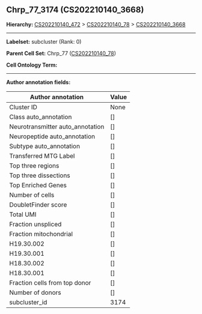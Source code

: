 ## Chrp_77_3174 (CS202210140_3668)
<b>Hierarchy: </b>
[CS202210140_472](https://purl.brain-bican.org/taxonomy/CS202210140#CS202210140_472) >
[CS202210140_78](https://purl.brain-bican.org/taxonomy/CS202210140#CS202210140_78) >
[CS202210140_3668](https://purl.brain-bican.org/taxonomy/CS202210140#CS202210140_3668)

---


**Labelset:** subcluster (Rank: 0)

**Parent Cell Set:** Chrp_77 ([CS202210140_78](https://purl.brain-bican.org/taxonomy/CS202210140#CS202210140_78))



**Cell Ontology Term:** 

[MARKER GENES.]: #


---

[TRANSFERRED ANNOTATIONS.]: #


[AUTHOR ANNOTATION FIELDS.]: #


**Author annotation fields:**

| Author annotation | Value |
|-------------------|-------|
|Cluster ID|None|
|Class auto_annotation|[]|
|Neurotransmitter auto_annotation|[]|
|Neuropeptide auto_annotation|[]|
|Subtype auto_annotation|[]|
|Transferred MTG Label|[]|
|Top three regions|[]|
|Top three dissections|[]|
|Top Enriched Genes|[]|
|Number of cells|[]|
|DoubletFinder score|[]|
|Total UMI|[]|
|Fraction unspliced|[]|
|Fraction mitochondrial|[]|
|H19.30.002|[]|
|H19.30.001|[]|
|H18.30.002|[]|
|H18.30.001|[]|
|Fraction cells from top donor|[]|
|Number of donors|[]|
|subcluster_id|3174|
